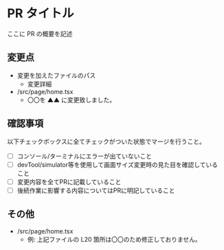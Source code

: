 # PR タイトル

ここに PR の概要を記述

## 変更点

- 変更を加えたファイルのパス
  - 変更詳細
- /src/page/home.tsx
  - 〇〇を ▲▲ に変更致しました。

## 確認事項
以下チェックボックスに全てチェックがついた状態でマージを行うこと。
- [ ] コンソール/ターミナルにエラーが出ていないこと
- [ ] devTool/simulator等を使用して画面サイズ変更時の見た目を確認していること
- [ ] 変更内容を全てPRに記載していること
- [ ] 後続作業に影響する内容についてはPRに明記していること

## その他

- /src/page/home.tsx
  - 例: 上記ファイルの L20 箇所は〇〇のため修正しておりません。
